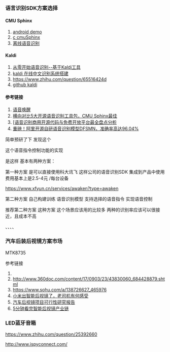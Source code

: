 ### 语言识别SDK方案选择



#### CMU Sphinx



1. [android demo](https://github.com/cmusphinx/pocketsphinx-android-demo)
2. [c cmuSphinx](https://github.com/cmusphinx/pocketsphinx)
3. [离线语音识别](http://zuoshu.iteye.com/blog/1463867/)



#### Kaldi

1. [从零开始语音识别--基于Kaldi工具](https://blog.csdn.net/Earl_Chen/article/details/80612934)
2. [kaldi 在线中文识别系统搭建](https://blog.csdn.net/shichaog/article/details/73655628)
3. https://www.zhihu.com/question/65516424d
4. [github kaldi](https://github.com/kaldi-asr/kaldi)





#### 参考链接

1. [语音唤醒](https://mp.weixin.qq.com/s/9LkviYvtJMfTC0pXW3zGqA)
2. [横向对比5大开源语音识别工具包，CMU Sphinx最佳](http://www.dataguru.cn/article-11656-1.html)
3. [[语音识别商用开源代码与免费开放平台最全盘点分析](https://www.cnblogs.com/leaven/p/5803925.html) 
4. [重磅！阿里开源自研语音识别模型DFSMN，准确率高达96.04%                                                                             ](https://mp.weixin.qq.com/s?__biz=MzIzOTU0NTQ0MA==&mid=2247487627&idx=1&sn=ffd217b5ebce7bf5bbaf626b1ad73286&chksm=e9292d84de5ea4924dcf7991f98e804214679ed5306917c73b13038a89704967117c3cf50808&mpshare=1&scene=23&srcid=0608l61k8kc9539bSGINY8GC#rd)



简单预研了下  发现这个

这个语音指令控制功能的实现

是这样  基本有两种方案：

第一种方案  是可以直接使用科大讯飞 这样公司的语音识别SDK 集成到产品中使用  费用基本上是2.5-4元 /每台设备    

https://www.xfyun.cn/services/awaken?type=awaken

第二种方案   自己构建训练 语音识别模型  支持选择的语音指令 实现语音控制

 

推荐第二种方案  这种方案 这个场景应该用的比较多  两种的识别率应该可以很接近，且成本不高









、、、、



### 汽车后装后视镜方案市场



MTK8735

参考链接

1. [](https://jingyan.baidu.com/article/acf728fd57e695f8e510a3ca.html)
2. http://www.360doc.com/content/17/0903/23/43830060_684428879.shtml
3. https://www.sohu.com/a/138726627_465976
4. [小米出智能后视镜了，老司机有何感受](https://www.sohu.com/a/138726627_465976)
5. [汽车后视镜项目可行性研究报告](https://wenku.baidu.com/view/a2921918ec630b1c59eef8c75fbfc77da26997ff.html)
6. [5分钟看完智能后视镜产业链](https://mp.weixin.qq.com/s/lC6xOU3hfPYRo_RUQhaRrQ)



### LED蓝牙音箱

https://www.zhihu.com/question/25392660

http://www.ispyconnect.com/